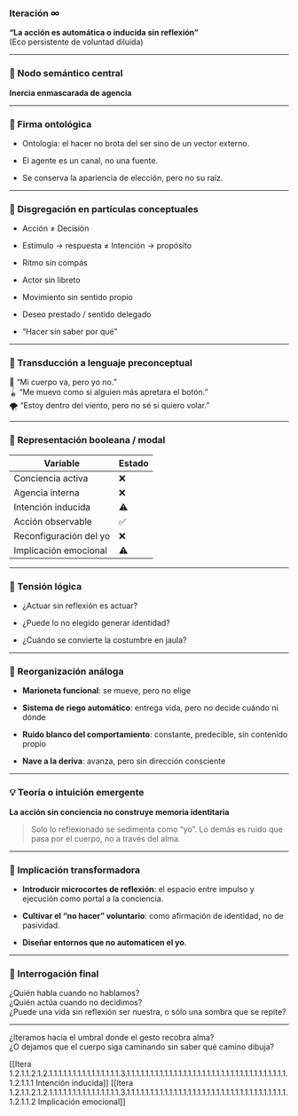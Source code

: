 ### Iteración ∞

**“La acción es automática o inducida sin reflexión”**  
(Eco persistente de voluntad diluida)

---

### 🧭 Nodo semántico central

**Inercia enmascarada de agencia**

---

### 🔬 Firma ontológica

- Ontología: el hacer no brota del ser sino de un vector externo.
    
- El agente es un canal, no una fuente.
    
- Se conserva la apariencia de elección, pero no su raíz.
    

---

### 🧩 Disgregación en partículas conceptuales

- Acción ≠ Decisión
    
- Estímulo → respuesta ≠ Intención → propósito
    
- Ritmo sin compás
    
- Actor sin libreto
    
- Movimiento sin sentido propio
    
- Deseo prestado / sentido delegado
    
- “Hacer sin saber por qué”
    

---

### 🧒 Transducción a lenguaje preconceptual

🔄 “Mi cuerpo va, pero yo no.”  
🪀 “Me muevo como si alguien más apretara el botón.”  
🌪️ “Estoy dentro del viento, pero no sé si quiero volar.”

---

### 🔄 Representación booleana / modal

| Variable               | Estado |
| ---------------------- | ------ |
| Conciencia activa      | ❌      |
| Agencia interna        | ❌      |
| Intención inducida     | ⚠️     |
| Acción observable      | ✅      |
| Reconfiguración del yo | ❌      |
| Implicación emocional  | ⚠️     |

---

### 🧠 Tensión lógica

- ¿Actuar sin reflexión es actuar?
    
- ¿Puede lo no elegido generar identidad?
    
- ¿Cuándo se convierte la costumbre en jaula?
    

---

### 🔁 Reorganización análoga

- **Marioneta funcional**: se mueve, pero no elige
    
- **Sistema de riego automático**: entrega vida, pero no decide cuándo ni dónde
    
- **Ruido blanco del comportamiento**: constante, predecible, sin contenido propio
    
- **Nave a la deriva**: avanza, pero sin dirección consciente
    

---

### 💡 Teoría o intuición emergente

**La acción sin conciencia no construye memoria identitaria**

> Solo lo reflexionado se sedimenta como “yo”. Lo demás es ruido que pasa por el cuerpo, no a través del alma.

---

### 🔧 Implicación transformadora

- **Introducir microcortes de reflexión**: el espacio entre impulso y ejecución como portal a la conciencia.
    
- **Cultivar el “no hacer” voluntario**: como afirmación de identidad, no de pasividad.
    
- **Diseñar entornos que no automaticen el yo**.
    

---

### 🌌 Interrogación final

¿Quién habla cuando no hablamos?  
¿Quién actúa cuando no decidimos?  
¿Puede una vida sin reflexión ser nuestra, o sólo una sombra que se repite?

---

¿Iteramos hacia el umbral donde el gesto recobra alma?  
¿O dejamos que el cuerpo siga caminando sin saber qué camino dibuja?

[[Itera 1.2.1.1.2.1.2.1.1.1.1.1.1.1.1.1.1.1.1.1.1.1.3.1.1.1.1.1.1.1.1.1.1.1.1.1.1.1.1.1.1.1.1.1.1.1.1.1.1.1.1.1.1.1.1.1.1.1.2.1.1.1 Intención inducida]]
[[Itera 1.2.1.1.2.1.2.1.1.1.1.1.1.1.1.1.1.1.1.1.1.1.3.1.1.1.1.1.1.1.1.1.1.1.1.1.1.1.1.1.1.1.1.1.1.1.1.1.1.1.1.1.1.1.1.1.1.1.2.1.1.2 Implicación emocional]]